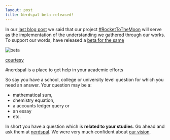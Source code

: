```yaml
---
layout: post
title: Nerdspal beta released!
---
```


In our [last blog post](http://nistenblog.github.io/RocketLaunch/#) we said that our project [#RocketToTheMoon](http://nerdspal.com/) will serve as the implementation of the understanding we gathered through our works. To support our words, have released a [beta for the same](https://104.197.88.155/)

![beta](http://cdn.meme.am/instances/55389939.jpg)

[courtesy](http://memegenerator.net/instance/55389939)

#nerdspal is a place to get help in your academic efforts

So say you have a school, college or university level question for which you need an answer. Your question may be a:

 - mathematical sum,
 - chemistry equation, 
 - a accounts ledger query or
 - an essay
 - etc.

In short you have a question which is **related to your studies**. Go ahead and ask them at [nerdspal](http://nerdspal.com/). 
We were very much confident about [our vision](https://twitter.com/nistencorp/status/626978947536809984).
